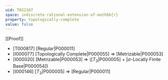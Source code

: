 ```yaml
---
uid: T022167
space: indiscrete-rational-extension-of-mathbb{r}
property: topologically-complete
value: false
---
```

[[Proof]]

* [T000817] [Regular|P000011]
* [I000077] [Topologically Complete|P000055] => [Metrizable|P000053]
* [I000020] [Metrizable|P000053] => ([$T_3$|P000005] + [$\sigma$-Locally Finite Base|P000054])
* [I000146] [$T_3$|P000005] => [Regular|P000011]

